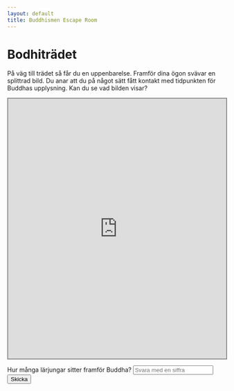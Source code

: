 ```yaml
---
layout: default
title: Buddhismen Escape Room
---
```


# Bodhiträdet
På väg till trädet så får du en uppenbarelse. Framför dina ögon svävar en splittrad bild. 
Du anar att du på något sätt fått kontakt med tidpunkten för Buddhas upplysning.
Kan du se vad bilden visar?

 
<iframe 
    style="width:100%; height:600px; max-height:90vh; border:2px solid #888;" 
    allowfullscreen 
    src="https://www.jigsawexplorer.com/online-jigsaw-puzzle-player.html?frm=1&url=aHR0cHM6Ly9tcmpvZmEuZ2l0aHViLmlvL2Fzc2V0cy9pbWFnZXMvcHJlZGlrYW4uanBlZ18obm9fcHJldmlld180KV8obm9wPTI0KQ~~&color=charcoal" 
    title="Buddhas predikan">
</iframe>

Hur många lärjungar sitter framför Buddha?
<input type="text" id="answer" placeholder="Svara med en siffra">
<button onclick="checkAnswer()">Skicka</button>

<p id="message"></p>
<a href="rum3-2.html" id="nextLink" style="display:none;">Gå vidare!</a>

<script>

const correctHash = "NQ=="; 

function checkAnswer() {
    var userAnswer = document.getElementById('answer').value.trim();
    var message = document.getElementById('message');
    var nextLink = document.getElementById('nextLink');

    // Koda användarens svar
    var userHash = btoa(userAnswer);

    if(userHash === correctHash) {
        message.textContent = "Rätt! Du kan gå vidare.";
        nextLink.style.display = 'inline';
    } else {
        message.textContent = "Fel svar, försök igen!";
        nextLink.style.display = 'none';
    }
}
</script>



